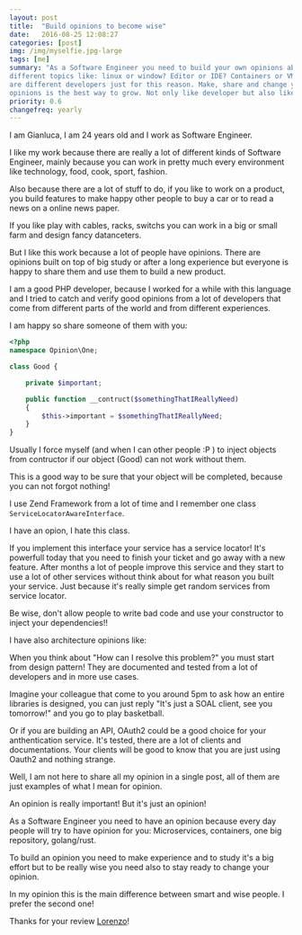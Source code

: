 ```yaml
---
layout: post
title:  "Build opinions to become wise"
date:   2016-08-25 12:08:27
categories: [post]
img: /img/myselfie.jpg-large
tags: [me]
summary: "As a Software Engineer you need to build your own opinions about
different topics like: linux or window? Editor or IDE? Containers or VM? There
are different developers just for this reason. Make, share and change your
opinions is the best way to grow. Not only like developer but also like human."
priority: 0.6
changefreq: yearly
---
```

I am Gianluca, I am 24 years old and I work as Software Engineer.

I like my work because there are really a lot of different kinds of Software
Engineer, mainly because you can work in pretty much every environment like
technology, food, cook, sport, fashion.

Also because there are a lot of stuff to do, if you like to work on a product,
you build features to make happy other people to buy a car or to read a news on
a online news paper.

If you like play with cables, racks, switchs you can work in a big or small
farm and design fancy datanceters.

But I like this work because a lot of people have opinions. There are opinions
built on top of big study or after a long experience but everyone is happy to
share them and use them to build a new product.

I am a good PHP developer, because I worked for a while with this language and
I tried to catch and verify good opinions from a lot of developers that come
from different parts of the world and from different experiences.

I am happy so share someone of them with you:

```php
<?php
namespace Opinion\One;

class Good {

    private $important;

    public function __contruct($somethingThatIReallyNeed)
    {
        $this->important = $somethingThatIReallyNeed;
    }
}
```

Usually I force myself (and when I can other people :P ) to inject objects from
contructor if our object (Good) can not work without them.

This is a good way to be sure that your object will be completed, because you can not forgot nothing!

I use Zend Framework from a lot of time and I remember one class
`ServiceLocatorAwareInterface`.

I have an opion, I hate this class.

If you implement this interface your service has a service locator! It's
powerfull today that you need to finish your ticket and go away with a new
feature.
After months a lot of people improve this service and they start to use a lot
of other services without think about for what reason you built your service.
Just because it's really simple get random services from service locator.

Be wise, don't allow people to write bad code and use your constructor to inject your dependencies!!

I have also architecture opinions like:

When you think about "How can I resolve this problem?" you must start from
design pattern! They are documented and tested from a lot of developers and in
more use cases.

Imagine your colleague that come to you around 5pm to ask how an entire
libraries is designed, you can just reply "It's just a SOAL client, see you
tomorrow!" and you go to play basketball.

Or if you are building an API, OAuth2 could be a good choice for your
anthentication service. It's tested, there are a lot of clients and
documentations.
Your clients will be good to know that you are just using
Oauth2 and nothing strange.

Well, I am not here to share all my opinion in a single post, all of them are
just examples of what I mean for opinion.

An opinion is really important! But it's just an opinion!

As a Software Engineer you need to have an opinion because every day people
will try to have opinion for you: Microservices, containers, one big
repository, golang/rust.

To build an opinion you need to make experience and to study it's a big effort
but to be really wise you need also to stay ready to change your
opinion.

In my opinion this is the main difference between smart and wise people. I
prefer the second one!

<div class="alert alert-success" role="alert">
Thanks for your review <a href='https://twitter.com/fntlnz'
target='_blank'>Lorenzo</a>!</div>
